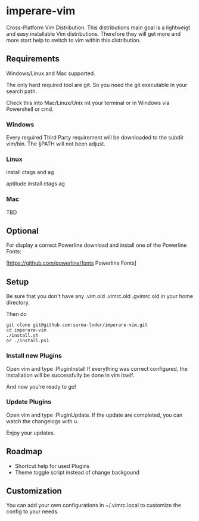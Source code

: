 # imperare-vim

Cross-Platform Vim Distribution.
This distributions main goal is a lightweigt and easy installable Vim distributions.
Therefore they will get more and more start help to switch to vim within this distribution.

## Requirements

Windows/Linux and Mac supported.

The only hard required tool are git.
So you need the git executable in your search path.

Check this into Mac/Linux/Unix int your terminal or in Windows via Powershell or cmd.

### Windows

Every required Third Party requirement will be downloaded to the subdir vim/bin.
The §PATH will not been adjust.

### Linux

install ctags and ag

  aptitude install ctags ag

### Mac

TBD

## Optional

For display a correct Powerline download and install one of the Powerline Fonts:

[https://github.com/powerline/fonts Powerline Fonts]

## Setup

Be sure that you don't have any .vim.old .vimrc.old .gvimrc.old in your
home directory.

Then do

    git clone git@github.com:surma-lodur/imperare-vim.git 
    cd imperare-vim
    ./install.sh
    or ./install.ps1

### Install new Plugins 

Open vim and type :PluginInstall
If everything was correct configured, the installation will be successfully be done in
vim itself.

And now you're ready to go!

### Update Plugins

Open vim and type :PluginUpdate.
If the update are completed, you can watch the changelogs with u.

Enjoy your updates.

## Roadmap

* Shortcut help for used Plugins
* Theme toggle script instead of change backgound

## Customization

You can add your own configurations in ~/.vimrc.local to customize the config to your needs.
